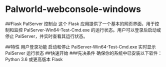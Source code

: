 # Palworld-webconsole-windows

##Flask PalServer 控制台
这个 Flask 应用提供了一个基本的网页界面，用于控制和监控 PalServer-Win64-Test-Cmd.exe 的运行状态。用户可以登录后启动或停止 PalServer，并实时查看其运行状态。

##特性
用户登录功能
启动和停止 PalServer-Win64-Test-Cmd.exe
实时显示 PalServer 运行状态
##快速开始
###先决条件
确保你的系统中已安装以下软件：
Python 3.6 或更高版本
Flask
